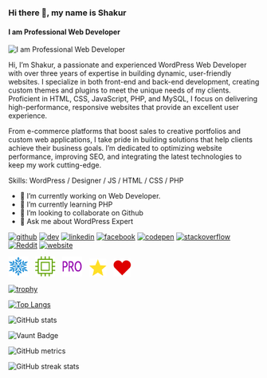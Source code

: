 ### Hi there 👋, my name is Shakur
#### I am Professional Web Developer
![I am Professional Web Developer](https://scontent.fcla2-1.fna.fbcdn.net/v/t39.30808-6/419897791_341618472048261_5277887686297207717_n.png?_nc_cat=110&ccb=1-7&_nc_sid=cc71e4&_nc_eui2=AeEZZTShCe9vx4iMcpCGilu9lWHSKGZbsruVYdIoZluyu9q8eLPDGiFra06_3rhSvDCpQIMIkpwFYjhY21Tj78xo&_nc_ohc=aG_2cTpCcfQQ7kNvgG-1fK1&_nc_zt=23&_nc_ht=scontent.fcla2-1.fna&_nc_gid=AwoYK6XWjiAO_yj2LRZNHrj&oh=00_AYCqWEil2bzlFtaNb3Vz8yDfDpABVxTNiQLb8D11GcrwIA&oe=670D2B87)

Hi, I’m Shakur, a passionate and experienced WordPress Web Developer with over three years of expertise in building dynamic, user-friendly websites. I specialize in both front-end and back-end development, creating custom themes and plugins to meet the unique needs of my clients. Proficient in HTML, CSS, JavaScript, PHP, and MySQL, I focus on delivering high-performance, responsive websites that provide an excellent user experience.

From e-commerce platforms that boost sales to creative portfolios and custom web applications, I take pride in building solutions that help clients achieve their business goals. I’m dedicated to optimizing website performance, improving SEO, and integrating the latest technologies to keep my work cutting-edge.

Skills: WordPress / Designer / JS / HTML / CSS / PHP

- 🔭 I’m currently working on Web Developer. 
- 🌱 I’m currently learning PHP 
- 👯 I’m looking to collaborate on Github 
- 💬 Ask me about WordPress Expert 


[<img src='https://cdn.jsdelivr.net/npm/simple-icons@3.0.1/icons/github.svg' alt='github' height='40'>](https://github.com/shakurcode)  [<img src='https://cdn.jsdelivr.net/npm/simple-icons@3.0.1/icons/dev-dot-to.svg' alt='dev' height='40'>](https://dev.to/shakurcode)  [<img src='https://cdn.jsdelivr.net/npm/simple-icons@3.0.1/icons/linkedin.svg' alt='linkedin' height='40'>](https://www.linkedin.com/in/shakurcode/)  [<img src='https://cdn.jsdelivr.net/npm/simple-icons@3.0.1/icons/facebook.svg' alt='facebook' height='40'>](https://www.facebook.com/shakurwebdev)  [<img src='https://cdn.jsdelivr.net/npm/simple-icons@3.0.1/icons/codepen.svg' alt='codepen' height='40'>](https://codepen.io/shakurcode)  [<img src='https://cdn.jsdelivr.net/npm/simple-icons@3.0.1/icons/stackoverflow.svg' alt='stackoverflow' height='40'>](https://stackoverflow.com/users/shakurcode)  [<img src='https://cdn.jsdelivr.net/npm/simple-icons@3.0.1/icons/reddit.svg' alt='Reddit' height='40'>](https://www.reddit.com/user/shakurcode)  [<img src='https://cdn.jsdelivr.net/npm/simple-icons@3.0.1/icons/icloud.svg' alt='website' height='40'>](shakurwebdev.com)  

<a href='https://archiveprogram.github.com/'><img src='https://raw.githubusercontent.com/acervenky/animated-github-badges/master/assets/acbadge.gif' width='40' height='40'></a> <a href='https://docs.github.com/en/developers'><img src='https://raw.githubusercontent.com/acervenky/animated-github-badges/master/assets/devbadge.gif' width='40' height='40'></a> <a href='https://github.com/pricing'><img src='https://raw.githubusercontent.com/acervenky/animated-github-badges/master/assets/pro.gif' width='40' height='40'></a> <a href='https://stars.github.com/'><img src='https://raw.githubusercontent.com/acervenky/animated-github-badges/master/assets/starbadge.gif' width='35' height='35'></a> <a href='https://docs.github.com/en/github/supporting-the-open-source-community-with-github-sponsors'><img src='https://raw.githubusercontent.com/acervenky/animated-github-badges/master/assets/sponsorbadge.gif' width='35' height='35'></a> 

[![trophy](https://github-profile-trophy.vercel.app/?username=shakurcode)](https://github.com/ryo-ma/github-profile-trophy)

[![Top Langs](https://github-readme-stats.vercel.app/api/top-langs/?username=shakurcode)](https://github.com/anuraghazra/github-readme-stats)

![GitHub stats](https://github-readme-stats.vercel.app/api?username=shakurcode&show_icons=true&count_private=true)  

![Vaunt Badge](https://api.vaunt.dev/v1/github/entities/shakurcode/contributions?format=svg&private=true)  

![GitHub metrics](https://metrics.lecoq.io/shakurcode)  

![GitHub streak stats](https://streak-stats.demolab.com/?user=shakurcode)  

